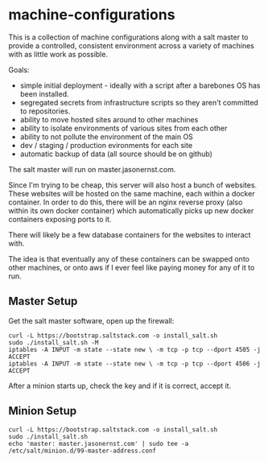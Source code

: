 # machine-configurations
This is a collection of machine configurations along with a salt master to
provide a controlled, consistent environment across a variety of machines
with as little work as possible.

Goals:
- simple initial deployment - ideally with a script after a barebones OS has
been installed. 
- segregated secrets from infrastructure scripts so they aren't committed to
repositories.
- ability to move hosted sites around to other machines
- ability to isolate environments of various sites from each other
- ability to not pollute the environment of the main OS
- dev / staging / production evironments for each site
- automatic backup of data (all source should be on github)

The salt master will run on master.jasonernst.com. 

Since I'm trying to be cheap, this server will also host a bunch of websites.
These websites will be hosted on the same machine, each within a docker
container. In order to do this, there will be an nginx reverse proxy (also
within its own docker container) which automatically picks up new docker
containers exposing ports to it.

There will likely be a few database containers for the websites to interact
with.

The idea is that eventually any of these containers can be swapped onto
other machines, or onto aws if I ever feel like paying money for any of it
to run.

## Master Setup
Get the salt master software, open up the firewall:
```
curl -L https://bootstrap.saltstack.com -o install_salt.sh
sudo ./install_salt.sh -M
iptables -A INPUT -m state --state new \ -m tcp -p tcp --dport 4505 -j ACCEPT
iptables -A INPUT -m state --state new \ -m tcp -p tcp --dport 4506 -j ACCEPT
```
After a minion starts up, check the key and if it is correct, accept it.


## Minion Setup
```
curl -L https://bootstrap.saltstack.com -o install_salt.sh
sudo ./install_salt.sh
echo 'master: master.jasonernst.com' | sudo tee -a /etc/salt/minion.d/99-master-address.conf
```
